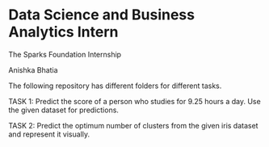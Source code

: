 # Data Science and Business Analytics Intern
The Sparks Foundation Internship

Anishka Bhatia

The following repository has different folders for different tasks.

TASK 1: Predict the score of a person who studies for 9.25 hours a day. Use the given dataset for predictions.

TASK 2: Predict the optimum number of clusters from the given iris dataset and represent it visually.
